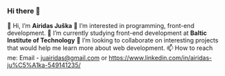 ### Hi there 👋

👋 Hi, I’m **Airidas Juška**
👀 I’m interested in programming, front-end development.
🌱 I’m currently studying front-end development at **Baltic Institute of Technology**
💞️ I’m looking to collaborate on interesting projects that would help me learn more about web development.
📫 How to reach me: Email - juairidas@gmail.com or https://www.linkedin.com/in/airidas-ju%C5%A1ka-549141235/
